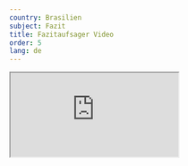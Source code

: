 ```yaml
---
country: Brasilien
subject: Fazit
title: Fazitaufsager Video
order: 5
lang: de
---
```

<div class="media-wrapper">
    <div class="video">
        <iframe src="https://tube.switch.ch/embed/7c64427f"  allowfullscreen></iframe>
    </div>
</div>

